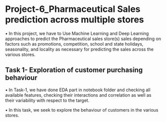 # Project-6_Pharmaceutical Sales prediction across multiple stores

• In this project, we have to Use Machine Learning and Deep Learning approaches to predict the Pharmaceutical sales store(s) sales depending on factors such as promotions, competition, school and state holidays, seasonality, and locality as necessary for predicting the sales across the various stores.

## Task 1- Exploration of customer purchasing behaviour

• In Task-1, we have done EDA part in notebook folder and checking all available features,
 checking their interactions and correlation as well as their variability with respect to the
 target.
 
  • In this task, we seek to explore the behaviour of customers in the various stores.
